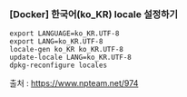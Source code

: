 
### [Docker] 한국어(ko_KR) locale 설정하기
```
export LANGUAGE=ko_KR.UTF-8
export LANG=ko_KR.UTF-8
locale-gen ko_KR ko_KR.UTF-8
update-locale LANG=ko_KR.UTF-8
dpkg-reconfigure locales
```
출처 : https://www.npteam.net/974

